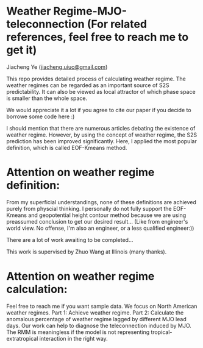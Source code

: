 # Weather Regime-MJO-teleconnection (For related references, feel free to reach me to get it)
Jiacheng Ye (jiacheng.uiuc@gmail.com)

This repo provides detailed process of calculating weather regime. The weather regimes can be regarded as an important source of 
S2S predictability. It can also be viewed as local attractor of which phase space is smaller than the whole space. 

We would appreciate it a lot if you agree to cite our paper if you decide to borrowe some code here :)

I should mention that there are numerous articles debating the existence of weather regime. However, by using the concept of weather
regime, the S2S prediction has been improved significantly. Here, I applied the most popular definition, which is called EOF-Kmeans method.

# Attention on weather regime definition:  
 From my superficial understandings, none of these definitions are achieved purely from physcial thinking. I personally do not fully support the 
 EOF-Kmeans and geopotential height contour method because we are using preassumed conclusion to get our desired result... 
 (Like from engineer's world view. No offense, I'm also an engineer, or a less qualified engineer:))

There are a lot of work awaiting to be completed...

This work is supervised by Zhuo Wang at Illinois (many thanks). 

# Attention on weather regime calculation:
Feel free to reach me if you want sample data. 
We focus on North American weather regimes. 
Part 1: Achieve weather regime.
Part 2: Calculate the anomalous percentage of weather regime lagged by different MJO lead days. 
Our work can help to diagnose the teleconnection induced by MJO. The RMM is meaningless if the model is not representing tropical-extratropical interaction
in the right way.


